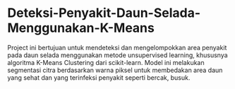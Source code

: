 # Deteksi-Penyakit-Daun-Selada-Menggunakan-K-Means
Project ini bertujuan untuk mendeteksi dan mengelompokkan area penyakit pada daun selada menggunakan metode unsupervised learning, khususnya algoritma K-Means Clustering dari scikit-learn. Model ini melakukan segmentasi citra berdasarkan warna piksel untuk membedakan area daun yang sehat dan yang terinfeksi penyakit seperti bercak, busuk.
